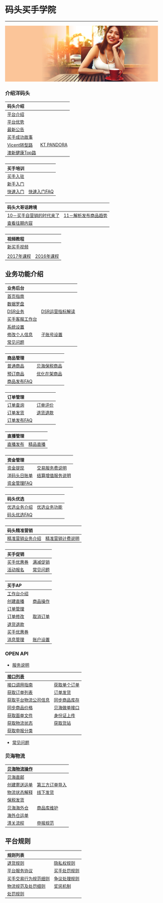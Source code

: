 # 码头买手学院

---

![](/assets/images/hub-banner.jpg)

### 介绍洋码头

| 码头介绍 |  |
| :--- | :--- |
| [平台介绍](README.md) |  |
| [平台优势](ymtbenifits.md) |  |
| [最新公告](ymtnews.md) |  |
| [买手成功故事](recruitment/success-stories.md) |  |
| [Vicent转型路](recruitment/success-stories/seller-vincent.md) | [KT PANDORA](recruitment/success-stories/seller-kt.md) |
| [澳新健康Top路](recruitment/success-stories/seller-meredith.md) |  |

### 

| 买手培训 |  |
| :--- | :--- |
| [买手入驻](recruitment/apply-to-seller.md) |  |
| [新手入门](recruitment/newsellercourse.md) |  |
| [快速入门](recruitment/newsellercourse/kuai-su-ru-men.md) | [快速入门FAQ](recruitment/newsellercourse/kuai-su-ru-men-faq.md) |

###

| 码头大哥话跨境 |  |
| :--- | :--- |
| [10－买手自营销的时代来了](recruitment/ymatoumeat/ymatoumeat10.md) | [11－解析发布商品趋势](recruitment/ymatoumeat/ymatoumeat11.md) |
| [查看往期内容](recruitment/ymatoumeat.md) |  |

###

| 视频教程 |  |
| :--- | :--- |
| [新买手视频](seller-training-course/new-seller-training-videos.md) |  |
|  |  |
| [2017年课程](seller-training-course/courselist-2017.md) | [2016年课程](seller-training-course/courselist-2016.md) |

## 业务功能介绍

| 业务后台 |  |
| :--- | :--- |
| [首页指南](seller-platform/main-page.md) |  |
| [数据罗盘](seller-platform/data-compass.md) |  |
| [DSR业务](seller-platform/dsr.md) | [DSR运营指标解读](seller-platform/dsr-explaination.md) |
| [买手客服工作台](seller-platform/user-settings/platform.md) |  |
| [系统设置](seller-platform/user-settings.md) |  |
| [修改个人信息](seller-platform/user-settings/change-seller-info.md) | [子账号设置](seller-platform/user-settings/subset-count.md) |
| [常见问题](seller-platform/system-function-faq.md) |  |

###

| 商品管理 |  |
| :--- | :--- |
| [普通商品](product-management/addproduct.md) | [贝海保税商品](product-management/publish-fbx-product.md) |
| [预订商品](product-management/pre-sale-product.md) | [优化在架商品](product-management/new-listing.md) |
| [商品发布FAQ](product-management/product-faqs.md) |  |

###

| 订单管理 |  |
| :--- | :--- |
| [订单查询](order-management/order-list.md) | [订单评价](order-management/orderrating.md) |
| [订单发货](order-management/ordershipment.md) | [退货退款](order-management/order-refund.md) |
| [订单发布FAQ](order-management/order-faqs.md) |  |

###

| 直播管理 |  |
| :--- | :--- |
| [直播发布](liveshow-management/addliveshow.md) | [精品直播](liveshow-management/fine-live-show.md) |

###

| 资金管理 |  |
| :--- | :--- |
| [资金提现](fund-management/withdrawmoneymd.md) | [交易服务费说明](fund-management/transactionfee.md) |
| [洋码头日账单](fund-management/sellerledger.md) | [结算增值服务说明](fund-management/value-add-services.md) |
| [资金管理FAQ](fund-management/fund-faq.md) |  |

###

| 码头优选 |  |
| :--- | :--- |
| [优选业务介绍](pspseller/pspintro.md) | [优选业务功能](pspseller/preferred-intro.md) |
| [码头优选FAQ](pspseller/preferred-faq.md) |  |

###

| 码头精准营销 |  |
| :--- | :--- |
| [精准营销业务介绍](precision-marketing/precision-markting-intro.md) | [精准营销计费说明](precision-marketing/commission-setting.md) |

###

| 买手促销 |  |
| :--- | :--- |
| [买手优惠券](seller-promotions/seller-coupons.md) | [满减促销](seller-promotions/promotion-2.md) |
| [活动报名](seller-promotions/campaign-apply.md) | [常见问题](seller-promotions/marketing-faq.md) |

###

| 买手AP |  |
| :--- | :--- |
| [工作台介绍](sellerapp/dashboard.md) |  |
| [创建直播](sellerapp/liveshow.md) | [商品操作](sellerapp/editproductmd) |
| [订单管理](sellerapp/order-management.md) |  |
| [订单修改](order-management/order-modify.md) | [取消订单](order-management/cancel.md) |
| [退货退款](sellerapp/order-refund.md) |  |
| [买手优惠券](sellerapp/add-coupon.md) |  |
| [消息管理](sellerapp/messages.md) | [账户设置](sellerapp/account-setting.md) |

### OPEN API

* [服务说明](openapi/README.md)

| [接口列表](openapi/apilists.md) |  |
| :--- | :--- |
| [接口调用指南](openapi/how-to-call-api.md) | [获取单个订单](openapi/getorderdetail.md) |
| [获取订单列表](openapi/getorderlist.md) | [订单发货](openapi/sendlogistics.md) |
| [获取平台物流公司信息](openapi/getlogisticscompanies.md) | [同步商品库存](openapi/updateproductstock.md) |
| [同步商品价格](openapi/updateproductprice.md) | [贝海做单接口](openapi/xlobocreatelabels.md) |
| [获取面单文件](openapi/xlobogetlabelfile.md) | [身份证上传](openapi/xlobouploadid.md) |
| [获取物流状态](openapi/xlobogetlabelstatus.md) | [获取货站](openapi/xlobogetterminallist.md) |
| [获取申报分类](openapi/xlobogetcatelogue.md) |  |

* [常见问题](openapi/faq.md)

### 贝海物流

| [贝海物流操作](logistics/xlobo-logistics.md) |  |
| :--- | :--- |
| [贝海直邮](logistics/xlobo-logistics/direct-logistic.md) |  |
| [创建寄送运单](logistics/xlobo-logistics/direct-logistic/create-shipment-bill.md) | [第三方订单导入](logistics/xlobo-logistics/direct-logistic/import-other-orders.md) |
| [物流状态解释](logistics/xlobo-logistics/direct-logistic/tracking-status.md) | [线下发货](logistics/xlobo-logistics/direct-logistic/send-orders.md) |
| [保税发货](logistics/xlobo-logistics/direct-logistic/bonded-orders.md) |  |
| [贝海海外仓](logistics/xlobo-logistics/oversee-warehouse.md) | [商品库维护](logistics/xlobo-logistics/oversee-warehouse/merchandise-library.md) |
| [海外仓运单](logistics/xlobo-logistics/oversee-warehouse/create-waybill.md) |  |
| [清关流程](logistics/xlobo-logistics/clearance-process.md) | [申报规范](logistics/xlobo-logistics/declare-rules.md) |

## 平台规则

| 规则列表 |  |
| :--- | :--- |
| [退货规则](platform-rules/service-standards/return-policy.md) | [隐私权规则](platform-rules/service-standards/privacy-policy.md) |
| [平台服务协议](platform-rules/service-standards/service-rules.md) | [买手处罚规则](platform-rules/punishment.md) |
| [买手交易行为规范细则](platform-rules/trading-activies.md) | [争议处理规则](platform-rules/agreement.md) |
| [物流规范及处罚细则](platform-rules/logistics-rules.md) | [奖惩机制](platform-rules/jiang-cheng-ji-zhi.md) |
| [处罚规则](platform-rules/jiang-cheng-ji-zhi/chu-fa-gui-ze.md) |  |



